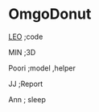# OmgoDonut 
<a href="https://github.com/LEO001xD">LEO</a> ;code

MIN ;3D

Poori ;model ,helper

JJ ;Report

Ann ; sleep
